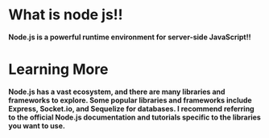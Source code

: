 # What is node js!!

**Node.js is a powerful runtime environment for server-side JavaScript!!**

# Learning More

**Node.js has a vast ecosystem, and there are many libraries and frameworks to explore. Some popular libraries and frameworks include Express, Socket.io, and Sequelize for databases. I recommend referring to the official Node.js documentation and tutorials specific to the libraries you want to use.**